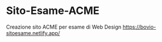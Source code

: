 # Sito-Esame-ACME
Creazione sito ACME per esame di Web Design 
https://bovio-sitoesame.netlify.app/
